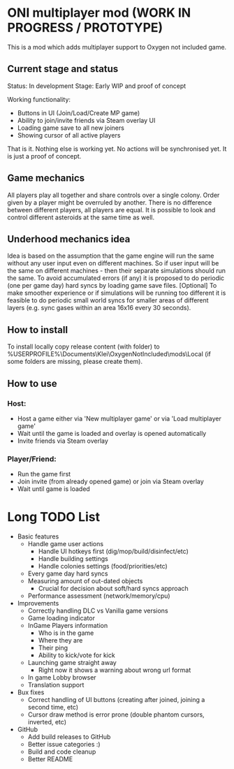 # ONI multiplayer mod (WORK IN PROGRESS / PROTOTYPE)

This is a mod which adds multiplayer support to Oxygen not included game.

## Current stage and status

Status: In development
Stage: Early WIP and proof of concept

Working functionality:

- Buttons in UI (Join/Load/Create MP game)
- Ability to join/invite friends via Steam overlay UI
- Loading game save to all new joiners
- Showing cursor of all active players

That is it. Nothing else is working yet. No actions will be synchronised yet. It is just a proof of concept.

## Game mechanics

All players play all together and share controls over a single colony. Order given by a player might be overruled by
another.
There is no difference between different players, all players are equal.
It is possible to look and control different asteroids at the same time as well.

## Underhood mechanics idea

Idea is based on the assumption that the game engine will run the same without any user input even on different
machines.
So if user input will be the same on different machines - then their separate simulations should run the same.
To avoid accumulated errors (if any) it is proposed to do periodic (one per game day) hard syncs by loading game save
files.
[Optional] To make smoother experience or if simulations will be running too different it is feasible to do periodic
small world syncs for smaller areas of different layers (e.g. sync gases within an area 16x16 every 30 seconds).

## How to install

To install locally copy release content (with folder) to %USERPROFILE%\Documents\Klei\OxygenNotIncluded\mods\Local (if
some folders are missing, please create them).

## How to use

### Host:

- Host a game either via 'New multiplayer game' or via 'Load multiplayer game'
- Wait until the game is loaded and overlay is opened automatically
- Invite friends via Steam overlay

### Player/Friend:

- Run the game first
- Join invite (from already opened game) or join via Steam overlay
- Wait until game is loaded

# Long TODO List

- Basic features
    - Handle game user actions
        - Handle UI hotkeys first (dig/mop/build/disinfect/etc)
        - Handle building settings
        - Handle colonies settings (food/priorities/etc)
    - Every game day hard syncs
    - Measuring amount of out-dated objects
        - Crucial for decision about soft/hard syncs approach
    - Performance assessment (network/memory/cpu)
- Improvements
    - Correctly handling DLC vs Vanilla game versions
    - Game loading indicator
    - InGame Players information
        - Who is in the game
        - Where they are
        - Their ping
        - Ability to kick/vote for kick
    - Launching game straight away
        - Right now it shows a warning about wrong url format
    - In game Lobby browser
    - Translation support
- Bux fixes
    - Correct handling of UI buttons (creating after joined, joining a second time, etc)
    - Cursor draw method is error prone (double phantom cursors, inverted, etc)
- GitHub
    - Add build releases to GitHub
    - Better issue categories :)
    - Build and code cleanup
    - Better README
